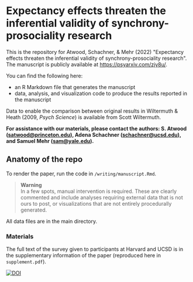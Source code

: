 # Expectancy effects threaten the inferential validity of synchrony-prosociality research

This is the repository for Atwood, Schachner, & Mehr (2022) "Expectancy effects threaten the inferential validity of synchrony-prosociality research". The manuscript is publicly available at https://psyarxiv.com/zjy8u/.

You can find the following here:
- an R Markdown file that generates the manuscript
- data, analysis, and visualization code to produce the results reported in the manuscript

Data to enable the comparison between original results in Wiltermuth & Heath (2009, *Psych Science*) is available from Scott Wiltermuth.

**For assistance with our materials, please contact the authors: S. Atwood (satwood@princeton.edu), Adena Schachner (schachner@ucsd.edu), and Samuel Mehr (sam@yale.edu).**

## Anatomy of the repo

To render the paper, run the code in `/writing/manuscript.Rmd`.

> **Warning**  
> In a few spots, manual intervention is required. These are clearly commented and include analyses requiring external data that is not ours to post, or visualizations that are not entirely procedurally generated.

All data files are in the main directory.

### Materials

The full text of the survey given to participants at Harvard and UCSD is in the supplementary information of the paper (reproduced here in `supplement.pdf`).

[![DOI](https://zenodo.org/badge/554309271.svg)](https://zenodo.org/doi/10.5281/zenodo.11218601)
